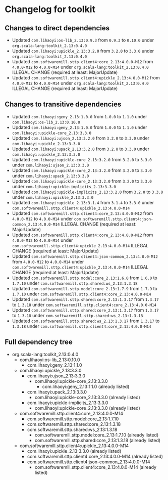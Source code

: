 # Changelog for toolkit

## Changes to direct dependencies
 - Updated `com.lihaoyi:os-lib_2.13:0.9.3` from `0.9.3` to `0.10.0` under `org.scala-lang:toolkit_2.13:0.4.0`
 - Updated `com.lihaoyi:upickle_2.13:3.2.0` from `3.2.0` to `3.3.0` under `org.scala-lang:toolkit_2.13:0.4.0`
 - Updated `com.softwaremill.sttp.client4:core_2.13:4.0.0-M12` from `4.0.0-M12` to `4.0.0-M14` under `org.scala-lang:toolkit_2.13:0.4.0` ILLEGAL CHANGE (required at least: MajorUpdate)
 - Updated `com.softwaremill.sttp.client4:upickle_2.13:4.0.0-M12` from `4.0.0-M12` to `4.0.0-M14` under `org.scala-lang:toolkit_2.13:0.4.0` ILLEGAL CHANGE (required at least: MajorUpdate)

## Changes to transitive dependencies
 - Updated `com.lihaoyi:geny_2.13:1.0.0` from `1.0.0` to `1.1.0` under `com.lihaoyi:os-lib_2.13:0.10.0`
 - Updated `com.lihaoyi:geny_2.13:1.0.0` from `1.0.0` to `1.1.0` under `com.lihaoyi:upickle-core_2.13:3.3.0`
 - Updated `com.lihaoyi:ujson_2.13:3.2.0` from `3.2.0` to `3.3.0` under `com.lihaoyi:upickle_2.13:3.3.0`
 - Updated `com.lihaoyi:upack_2.13:3.2.0` from `3.2.0` to `3.3.0` under `com.lihaoyi:upickle_2.13:3.3.0`
 - Updated `com.lihaoyi:upickle-core_2.13:3.2.0` from `3.2.0` to `3.3.0` under `com.lihaoyi:ujson_2.13:3.3.0`
 - Updated `com.lihaoyi:upickle-core_2.13:3.2.0` from `3.2.0` to `3.3.0` under `com.lihaoyi:upack_2.13:3.3.0`
 - Updated `com.lihaoyi:upickle-core_2.13:3.2.0` from `3.2.0` to `3.3.0` under `com.lihaoyi:upickle-implicits_2.13:3.3.0`
 - Updated `com.lihaoyi:upickle-implicits_2.13:3.2.0` from `3.2.0` to `3.3.0` under `com.lihaoyi:upickle_2.13:3.3.0`
 - Updated `com.lihaoyi:upickle_2.13:3.1.4` from `3.1.4` to `3.3.0` under `com.softwaremill.sttp.client4:upickle_2.13:4.0.0-M14`
 - Updated `com.softwaremill.sttp.client4:core_2.13:4.0.0-M12` from `4.0.0-M12` to `4.0.0-M14` under `com.softwaremill.sttp.client4:json-common_2.13:4.0.0-M14` ILLEGAL CHANGE (required at least: MajorUpdate)
 - Updated `com.softwaremill.sttp.client4:core_2.13:4.0.0-M12` from `4.0.0-M12` to `4.0.0-M14` under `com.softwaremill.sttp.client4:upickle_2.13:4.0.0-M14` ILLEGAL CHANGE (required at least: MajorUpdate)
 - Updated `com.softwaremill.sttp.client4:json-common_2.13:4.0.0-M12` from `4.0.0-M12` to `4.0.0-M14` under `com.softwaremill.sttp.client4:upickle_2.13:4.0.0-M14` ILLEGAL CHANGE (required at least: MajorUpdate)
 - Updated `com.softwaremill.sttp.model:core_2.13:1.6.0` from `1.6.0` to `1.7.10` under `com.softwaremill.sttp.shared:ws_2.13:1.3.18`
 - Updated `com.softwaremill.sttp.model:core_2.13:1.7.9` from `1.7.9` to `1.7.10` under `com.softwaremill.sttp.client4:core_2.13:4.0.0-M14`
 - Updated `com.softwaremill.sttp.shared:core_2.13:1.3.17` from `1.3.17` to `1.3.18` under `com.softwaremill.sttp.client4:core_2.13:4.0.0-M14`
 - Updated `com.softwaremill.sttp.shared:core_2.13:1.3.17` from `1.3.17` to `1.3.18` under `com.softwaremill.sttp.shared:ws_2.13:1.3.18`
 - Updated `com.softwaremill.sttp.shared:ws_2.13:1.3.17` from `1.3.17` to `1.3.18` under `com.softwaremill.sttp.client4:core_2.13:4.0.0-M14`

## Full dependency tree

 - org.scala-lang:toolkit_2.13:0.4.0
   - com.lihaoyi:os-lib_2.13:0.10.0
     - com.lihaoyi:geny_2.13:1.1.0
   - com.lihaoyi:upickle_2.13:3.3.0
     - com.lihaoyi:ujson_2.13:3.3.0
       - com.lihaoyi:upickle-core_2.13:3.3.0
         - com.lihaoyi:geny_2.13:1.1.0 (already listed)
     - com.lihaoyi:upack_2.13:3.3.0
       - com.lihaoyi:upickle-core_2.13:3.3.0 (already listed)
     - com.lihaoyi:upickle-implicits_2.13:3.3.0
       - com.lihaoyi:upickle-core_2.13:3.3.0 (already listed)
   - com.softwaremill.sttp.client4:core_2.13:4.0.0-M14
     - com.softwaremill.sttp.model:core_2.13:1.7.10
     - com.softwaremill.sttp.shared:core_2.13:1.3.18
     - com.softwaremill.sttp.shared:ws_2.13:1.3.18
       - com.softwaremill.sttp.model:core_2.13:1.7.10 (already listed)
       - com.softwaremill.sttp.shared:core_2.13:1.3.18 (already listed)
   - com.softwaremill.sttp.client4:upickle_2.13:4.0.0-M14
     - com.lihaoyi:upickle_2.13:3.3.0 (already listed)
     - com.softwaremill.sttp.client4:core_2.13:4.0.0-M14 (already listed)
     - com.softwaremill.sttp.client4:json-common_2.13:4.0.0-M14
       - com.softwaremill.sttp.client4:core_2.13:4.0.0-M14 (already listed)
